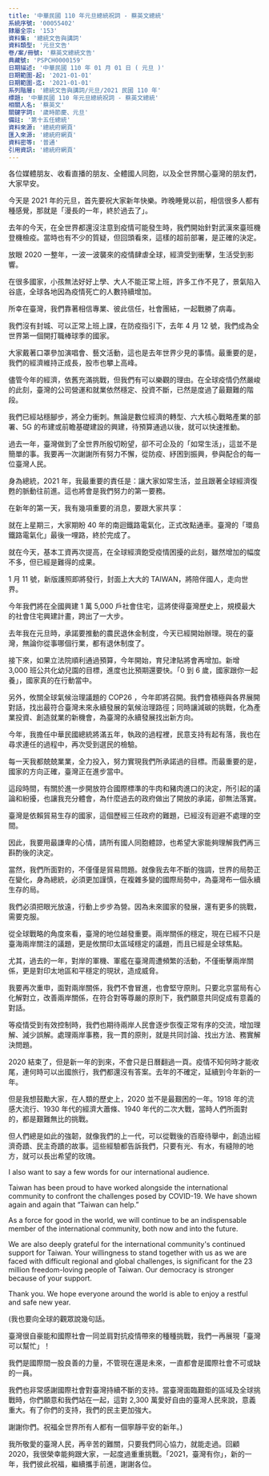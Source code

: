 ```yaml
---
title: '中華民國 110 年元旦總統祝詞 - 蔡英文總統'
系統序號: '00055402'
隸屬全宗: '153'
資料集: '總統文告與講詞'
資料類型: '元旦文告'
卷/案/冊號: '蔡英文總統文告'
典藏號: 'PSPCH0000159'
日期描述: '中華民國 110 年 01 月 01 日 ( 元旦 )'
日期範圍-起: '2021-01-01'
日期範圍-迄: '2021-01-01'
系列階層: '總統文告與講詞/元旦/2021 民國 110 年'
標題: '中華民國 110 年元旦總統祝詞 - 蔡英文總統'
相關人名: '蔡英文'
關鍵字詞: '歲時節慶、元旦'
備註: '第十五任總統'
資料來源: '總統府網頁'
匯入來源: '總統府網頁'
資料密等: '普通'
引用資訊: '總統府網頁'
---
```


各位媒體朋友、收看直播的朋友、全體國人同胞，以及全世界關心臺灣的朋友們，大家早安。

今天是 2021 年的元旦，首先要祝大家新年快樂。昨晚睡覺以前，相信很多人都有種感覺，那就是「漫長的一年，終於過去了」。

去年的今天，在全世界都還沒注意到疫情可能發生時，我們開始針對武漢來臺班機登機檢疫。當時也有不少的質疑，但回頭看來，這樣的超前部署，是正確的決定。

放眼 2020 一整年，一波一波襲來的疫情肆虐全球，經濟受到衝擊，生活受到影響。

在很多國家，小孩無法好好上學、大人不能正常上班，許多工作不見了，景氣陷入谷底，全球各地因為疫情死亡的人數持續增加。

所幸在臺灣，我們靠著相信專業、彼此信任，社會團結，一起戰勝了病毒。

我們沒有封城、可以正常上班上課，在防疫指引下，去年 4 月 12 號，我們成為全世界第一個開打職棒球季的國家。

大家戴著口罩參加演唱會、藝文活動，這也是去年世界少見的事情。最重要的是，我們的經濟維持正成長，股市也攀上高峰。

儘管今年的經濟，依舊充滿挑戰，但我們有可以樂觀的理由。在全球疫情仍然嚴峻的此刻，臺灣的公司營運和就業依然穩定、投資不斷，已然是度過了最艱難的階段。

我們已經站穩腳步，將全力衝刺。無論是數位經濟的轉型、六大核心戰略產業的部署、5G 的布建或前瞻基礎建設的興建，待預算通過以後，就可以快速推動。

過去一年，臺灣做到了全世界所殷切盼望，卻不可企及的「如常生活」，這並不是簡單的事。我要再一次謝謝所有努力不懈，從防疫、紓困到振興，參與配合的每一位臺灣人民。

身為總統，2021 年，我最重要的責任是：讓大家如常生活，並且跟著全球經濟復甦的脈動往前進。這也將會是我們努力的第一要務。

在新年的第一天，我有幾項重要的消息，要跟大家共享：

就在上星期三，大家期盼 40 年的南迴鐵路電氣化，正式改點通車。臺灣的「環島鐵路電氣化」最後一哩路，終於完成了。

就在今天，基本工資再次提高，在全球經濟飽受疫情困擾的此刻，雖然增加的幅度不多，但已經是難得的成果。

1 月 11 號，新版護照即將發行，封面上大大的 TAIWAN，將陪伴國人，走向世界。

今年我們將在全國興建 1 萬 5,000 戶社會住宅，這將使得臺灣歷史上，規模最大的社會住宅興建計畫，跨出了一大步。

去年我在元旦時，承諾要推動的農民退休金制度，今天已經開始辦理。現在的臺灣，無論你從事哪個行業，都有退休制度了。

接下來，如果立法院順利通過預算，今年開始，育兒津貼將會再增加。新增 3,000 班公共化幼兒園的目標，進度也比預期還要快。「0 到 6 歲，國家跟你一起養」，國家真的在行動當中。

另外，攸關全球氣候治理議題的 COP26 ，今年即將召開。我們會積極與各界展開對話，找出最符合臺灣未來永續發展的氣候治理路徑；同時讓減碳的挑戰，化為產業投資、創造就業的新機會，為臺灣的永續發展找出新方向。

今年，我擔任中華民國總統將滿五年，執政的過程裡，民意支持有起有落，我也在尋求連任的過程中，再次受到選民的檢驗。

每一天我都兢兢業業，全力投入，努力實現我們所承諾過的目標。而最重要的是，國家的方向正確，臺灣正在進步當中。

這段時間，有關於進一步開放符合國際標準的牛肉和豬肉進口的決定，所引起的議論和紛擾，也讓我充分體會，為什麼過去的政府做出了開放的承諾，卻無法落實。

臺灣是依賴貿易生存的國家，這個歷經三任政府的難題，已經沒有迴避不處理的空間。

因此，我要用最謙卑的心情，請所有國人同胞體諒，也希望大家能夠理解我們再三斟酌後的決定。

當然，我們所面對的，不僅僅是貿易問題。就像我去年不斷的強調，世界的局勢正在變化，身為總統，必須更加謹慎，在複雜多變的國際局勢中，為臺灣布一個永續生存的局。

我們必須把眼光放遠，行動上步步為營。因為未來國家的發展，還有更多的挑戰，需要克服。

從全球戰略的角度來看，臺灣的地位越發重要。兩岸關係的穩定，現在已經不只是臺海兩岸關注的議題，更是攸關印太區域穩定的議題，而且已經是全球焦點。

尤其，過去的一年，對岸的軍機、軍艦在臺灣周遭頻繁的活動，不僅衝擊兩岸關係，更是對印太地區和平穩定的現狀，造成威脅。

我要再次重申，面對兩岸關係，我們不會冒進，也會堅守原則。只要北京當局有心化解對立，改善兩岸關係，在符合對等尊嚴的原則下，我們願意共同促成有意義的對話。

等疫情受到有效控制時，我們也期待兩岸人民會逐步恢復正常有序的交流，增加理解、減少誤解。處理兩岸事務，我一貫的原則，就是共同討論、找出方法、務實解決問題。

2020 結束了，但是新一年的到來，不會只是日曆翻過一頁。疫情不知何時才能收尾，連何時可以出國旅行，我們都還沒有答案。去年的不確定，延續到今年新的一年。

但是我想鼓勵大家，在人類的歷史上，2020 並不是最艱困的一年。1918 年的流感大流行、1930 年代的經濟大蕭條、1940 年代的二次大戰，當時人們所面對的，都是艱難無比的挑戰。

但人們總是如此的強韌，就像我們的上一代，可以從戰後的百廢待舉中，創造出經濟奇蹟、民主奇蹟的故事。這些經驗都告訴我們，只要有光、有水，有縫隙的地方，就可以長出希望的玫瑰。

I also want to say a few words for our international audience.

Taiwan has been proud to have worked alongside the international community to confront the challenges posed by COVID-19. We have shown again and again that “Taiwan can help.”

As a force for good in the world, we will continue to be an indispensable member of the international community, both now and into the future.

We are also deeply grateful for the international community's continued support for Taiwan. Your willingness to stand together with us as we are faced with difficult regional and global challenges, is significant for the 23 million freedom-loving people of Taiwan. Our democracy is stronger because of your support.

Thank you. We hope everyone around the world is able to enjoy a restful and safe new year.

(我也要向全球的觀眾說幾句話。

臺灣很自豪能和國際社會一同並肩對抗疫情帶來的種種挑戰，我們一再展現「臺灣可以幫忙」！

我們是國際間一股良善的力量，不管現在還是未來，一直都會是國際社會不可或缺的一員。

我們也非常感謝國際社會對臺灣持續不斷的支持。當臺灣面臨艱鉅的區域及全球挑戰時，你們願意和我們站在一起，這對 2,300 萬愛好自由的臺灣人民來說，意義重大。有了你們的支持，我們的民主更加強大。

謝謝你們。祝福全世界所有人都有一個寧靜平安的新年。)

我所敬愛的臺灣人民，再辛苦的難關，只要我們同心協力，就能走過。回顧 2020，我很榮幸能夠跟大家，一起度過重重挑戰。「2021，臺灣有你」，新的一年，我們彼此祝福，繼續攜手前進，謝謝各位。
